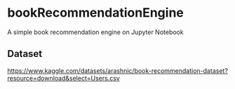 # bookRecommendationEngine
A simple book recommendation engine on Jupyter Notebook


## Dataset
https://www.kaggle.com/datasets/arashnic/book-recommendation-dataset?resource=download&select=Users.csv
